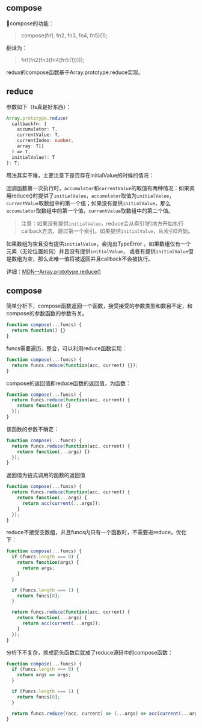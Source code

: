 ## compose
compose的功能：
> compose(fn1, fn2, fn3, fn4, fn5)(1);

翻译为：

> fn1(fn2(fn3(fn4(fn5(1)))));

redux的compose函数基于Array.prototype.reduce实现。

## reduce
参数如下（ts真是好东西）：
```typescript
Array.prototype.reduce(
  callbackfn: (
    accumulator: T,
    currentValue: T,
    currentIndex: number,
    array: T[]
  ) => T,
  initialValue?: T
): T;
```
用法其实不难，主要注意下是否存在initialValue的时候的情况：

回调函数第一次执行时，```accumulator```和```currentValue```的取值有两种情况：如果调用reduce()时提供了```initialValue```，```accumulator```取值为```initialValue```，```currentValue```取数组中的第一个值；如果没有提供```initialValue```，那么```accumulator```取数组中的第一个值，```currentValue```取数组中的第二个值。

> 注意：如果没有提供```initialValue```，reduce会从索引1的地方开始执行callback方法，跳过第一个索引。如果提供```initialValue```，从索引0开始。

如果数组为空且没有提供```initialValue```，会抛出TypeError 。如果数组仅有一个元素（无论位置如何）并且没有提供```initialValue```， 或者有提供```initialValue```但是数组为空，那么此唯一值将被返回并且callback不会被执行。

详细：[MDN--Array.prototype.reduce()](https://developer.mozilla.org/zh-CN/docs/Web/JavaScript/Reference/Global_Objects/Array/Reduce)

## compose
简单分析下，compose函数返回一个函数，接受接受的参数类型和数目不定，和compose的参数函数的参数有关。
```javascript
function compose(...funcs) {
  return function() {}
}
```
funcs需要遍历、整合，可以利用reduce函数实现：
```javascript
function compose(...funcs) {
  return funcs.reduce(function(acc, current) {});
}
```
compose的返回值即reduce函数的返回值，为函数：
```javascript
function compose(...funcs) {
  return funcs.reduce(function(acc, current) {
    return function() {}
  });
}
```
该函数的参数不确定：
```javascript
function compose(...funcs) {
  return funcs.reduce(function(acc, current) {
    return function(...args) {}
  });
}
```
返回值为链式调用的函数的返回值
```javascript
function compose(...funcs) {
  return funcs.reduce(function(acc, current) {
    return function(...args) {
      return acc(current(...args));
    }
  });
}
```
reduce不接受空数组，并且funcs内只有一个函数时，不需要进reduce，优化下：
```javascript
function compose(...funcs) {
  if (funcs.length === 0) {
    return function(args) {
      return args;
    }
  }

  if (funcs.length === 1) {
    return funcs[0];
  }

  return funcs.reduce(function(acc, current) {
    return function(...args) {
      return acc(current(...args));
    }
  });
}
```
分析下不复杂，换成箭头函数后就成了reduce源码中的compose函数：
```javascript
function compose(...funcs) {
  if (funcs.length === 0) {
    return args => args;
  }

  if (funcs.length === 1) {
    return funcs[0];
  }

  return funcs.reduce((acc, current) => (...args) => acc(current(...args)));
}
```